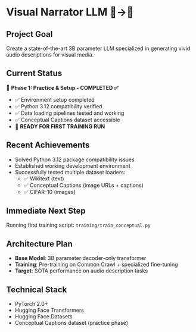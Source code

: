 # Visual Narrator LLM 🎥→📝

## Project Goal
Create a state-of-the-art 3B parameter LLM specialized in generating vivid audio descriptions for visual media.

## Current Status
🎯 **Phase 1: Practice & Setup - COMPLETED ✅**
- ✅ Environment setup completed
- ✅ Python 3.12 compatibility verified
- ✅ Data loading pipelines tested and working
- ✅ Conceptual Captions dataset accessible
- 🚀 **READY FOR FIRST TRAINING RUN**

## Recent Achievements
- Solved Python 3.12 package compatibility issues
- Established working development environment
- Successfully tested multiple dataset loaders:
  - ✅ Wikitext (text)
  - ✅ Conceptual Captions (image URLs + captions)
  - ✅ CIFAR-10 (images)

## Immediate Next Step
Running first training script: `training/train_conceptual.py`

## Architecture Plan
- **Base Model**: 3B parameter decoder-only transformer
- **Training**: Pre-training on Common Crawl + specialized fine-tuning
- **Target**: SOTA performance on audio description tasks

## Technical Stack
- PyTorch 2.0+
- Hugging Face Transformers
- Hugging Face Datasets
- Conceptual Captions dataset (practice phase)
